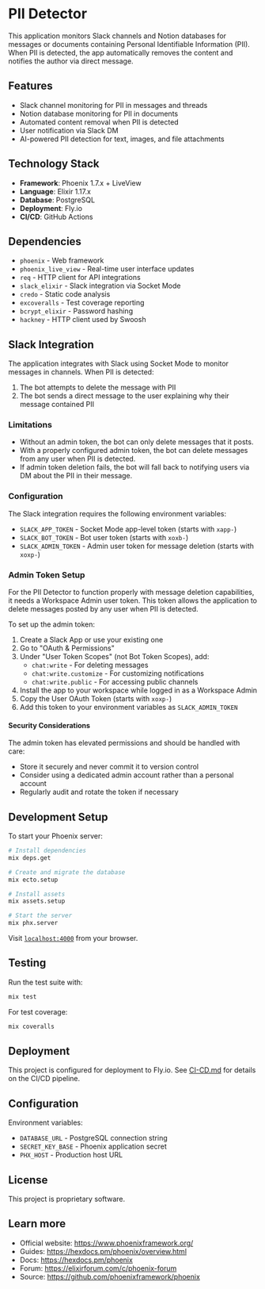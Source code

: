 # PII Detector

This application monitors Slack channels and Notion databases for messages or documents containing Personal Identifiable Information (PII). When PII is detected, the app automatically removes the content and notifies the author via direct message.

## Features

- Slack channel monitoring for PII in messages and threads
- Notion database monitoring for PII in documents
- Automated content removal when PII is detected
- User notification via Slack DM
- AI-powered PII detection for text, images, and file attachments

## Technology Stack

- **Framework**: Phoenix 1.7.x + LiveView
- **Language**: Elixir 1.17.x
- **Database**: PostgreSQL
- **Deployment**: Fly.io
- **CI/CD**: GitHub Actions

## Dependencies

- `phoenix` - Web framework
- `phoenix_live_view` - Real-time user interface updates
- `req` - HTTP client for API integrations
- `slack_elixir` - Slack integration via Socket Mode
- `credo` - Static code analysis
- `excoveralls` - Test coverage reporting
- `bcrypt_elixir` - Password hashing
- `hackney` - HTTP client used by Swoosh

## Slack Integration

The application integrates with Slack using Socket Mode to monitor messages in channels. When PII is detected:

1. The bot attempts to delete the message with PII
2. The bot sends a direct message to the user explaining why their message contained PII

### Limitations

- Without an admin token, the bot can only delete messages that it posts. 
- With a properly configured admin token, the bot can delete messages from any user when PII is detected.
- If admin token deletion fails, the bot will fall back to notifying users via DM about the PII in their message.

### Configuration

The Slack integration requires the following environment variables:
- `SLACK_APP_TOKEN` - Socket Mode app-level token (starts with `xapp-`)
- `SLACK_BOT_TOKEN` - Bot user token (starts with `xoxb-`)
- `SLACK_ADMIN_TOKEN` - Admin user token for message deletion (starts with `xoxp-`)

### Admin Token Setup

For the PII Detector to function properly with message deletion capabilities, it needs a Workspace Admin user token. This token allows the application to delete messages posted by any user when PII is detected.

To set up the admin token:

1. Create a Slack App or use your existing one
2. Go to "OAuth & Permissions"
3. Under "User Token Scopes" (not Bot Token Scopes), add:
   - `chat:write` - For deleting messages
   - `chat:write.customize` - For customizing notifications
   - `chat:write.public` - For accessing public channels
4. Install the app to your workspace while logged in as a Workspace Admin
5. Copy the User OAuth Token (starts with `xoxp-`)
6. Add this token to your environment variables as `SLACK_ADMIN_TOKEN`

#### Security Considerations

The admin token has elevated permissions and should be handled with care:
- Store it securely and never commit it to version control
- Consider using a dedicated admin account rather than a personal account
- Regularly audit and rotate the token if necessary

## Development Setup

To start your Phoenix server:

```bash
# Install dependencies
mix deps.get

# Create and migrate the database
mix ecto.setup

# Install assets
mix assets.setup

# Start the server
mix phx.server
```

Visit [`localhost:4000`](http://localhost:4000) from your browser.

## Testing

Run the test suite with:

```bash
mix test
```

For test coverage:

```bash
mix coveralls
```

## Deployment

This project is configured for deployment to Fly.io. See [CI-CD.md](CI-CD.md) for details on the CI/CD pipeline.

## Configuration

Environment variables:
- `DATABASE_URL` - PostgreSQL connection string
- `SECRET_KEY_BASE` - Phoenix application secret
- `PHX_HOST` - Production host URL

## License

This project is proprietary software.

## Learn more

  * Official website: https://www.phoenixframework.org/
  * Guides: https://hexdocs.pm/phoenix/overview.html
  * Docs: https://hexdocs.pm/phoenix
  * Forum: https://elixirforum.com/c/phoenix-forum
  * Source: https://github.com/phoenixframework/phoenix
